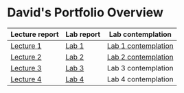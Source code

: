 # David's Portfolio Overview

| Lecture report | Lab report | Lab contemplation |
|----------------|------------|-------------------|
| [Lecture 1](https://github.com/scratcher221/iot_portfolio/blob/master/david/lecture1.md)  | [Lab 1](https://github.com/scratcher221/iot_portfolio/blob/master/team/1/lab.md) | [Lab 1 contemplation](https://github.com/scratcher221/iot_portfolio/blob/master/david/lab1_contemplation.md) |
| [Lecture 2](https://github.com/scratcher221/iot_portfolio/blob/master/david/lecture2.md)  | [Lab 2](https://github.com/scratcher221/iot_portfolio/blob/master/team/2/lab.md) | [Lab 2 contemplation](https://github.com/scratcher221/iot_portfolio/blob/master/david/lab1_contemplation.md)  |
| [Lecture 3](https://github.com/scratcher221/iot_portfolio/blob/master/david/lecture3.md)  | [Lab 3](https://github.com/scratcher221/iot_portfolio/blob/master/team/3/lab.md) | Lab 3 contemplation |
| [Lecture 4](https://github.com/scratcher221/iot_portfolio/blob/master/david/lecture4.md)| [Lab 4](https://github.com/scratcher221/iot_portfolio/blob/master/team/4/lab.md) | Lab 4 contemplation |
